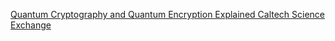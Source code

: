 [Quantum Cryptography and Quantum Encryption Explained   Caltech Science Exchange](https://qi.tc/qi/113589)
